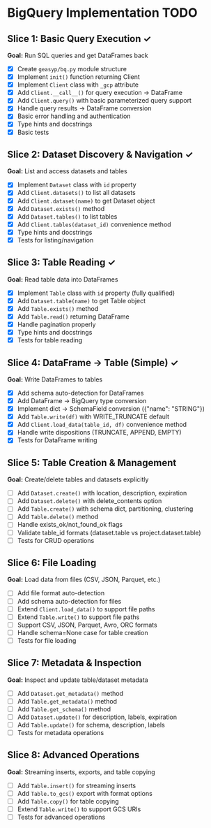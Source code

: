 # BigQuery Implementation TODO

## Slice 1: Basic Query Execution ✓
**Goal:** Run SQL queries and get DataFrames back
- [x] Create `geasyp/bq.py` module structure
- [x] Implement `init()` function returning Client
- [x] Implement `Client` class with `_gcp` attribute
- [x] Add `Client.__call__()` for query execution → DataFrame
- [x] Add `Client.query()` with basic parameterized query support
- [x] Handle query results → DataFrame conversion
- [x] Basic error handling and authentication
- [x] Type hints and docstrings
- [x] Basic tests

## Slice 2: Dataset Discovery & Navigation ✓
**Goal:** List and access datasets and tables
- [x] Implement `Dataset` class with `id` property
- [x] Add `Client.datasets()` to list all datasets
- [x] Add `Client.dataset(name)` to get Dataset object
- [x] Add `Dataset.exists()` method
- [x] Add `Dataset.tables()` to list tables
- [x] Add `Client.tables(dataset_id)` convenience method
- [x] Type hints and docstrings
- [x] Tests for listing/navigation

## Slice 3: Table Reading ✓
**Goal:** Read table data into DataFrames
- [x] Implement `Table` class with `id` property (fully qualified)
- [x] Add `Dataset.table(name)` to get Table object
- [x] Add `Table.exists()` method
- [x] Add `Table.read()` returning DataFrame
- [x] Handle pagination properly
- [x] Type hints and docstrings
- [x] Tests for table reading

## Slice 4: DataFrame → Table (Simple) ✓
**Goal:** Write DataFrames to tables
- [x] Add schema auto-detection for DataFrames
- [x] Add DataFrame → BigQuery type conversion
- [x] Implement dict → SchemaField conversion ({"name": "STRING"})
- [x] Add `Table.write(df)` with WRITE_TRUNCATE default
- [x] Add `Client.load_data(table_id, df)` convenience method
- [x] Handle write dispositions (TRUNCATE, APPEND, EMPTY)
- [x] Tests for DataFrame writing

## Slice 5: Table Creation & Management
**Goal:** Create/delete tables and datasets explicitly
- [ ] Add `Dataset.create()` with location, description, expiration
- [ ] Add `Dataset.delete()` with delete_contents option
- [ ] Add `Table.create()` with schema dict, partitioning, clustering
- [ ] Add `Table.delete()` method
- [ ] Handle exists_ok/not_found_ok flags
- [ ] Validate table_id formats (dataset.table vs project.dataset.table)
- [ ] Tests for CRUD operations

## Slice 6: File Loading
**Goal:** Load data from files (CSV, JSON, Parquet, etc.)
- [ ] Add file format auto-detection
- [ ] Add schema auto-detection for files
- [ ] Extend `Client.load_data()` to support file paths
- [ ] Extend `Table.write()` to support file paths
- [ ] Support CSV, JSON, Parquet, Avro, ORC formats
- [ ] Handle schema=None case for table creation
- [ ] Tests for file loading

## Slice 7: Metadata & Inspection
**Goal:** Inspect and update table/dataset metadata
- [ ] Add `Dataset.get_metadata()` method
- [ ] Add `Table.get_metadata()` method
- [ ] Add `Table.get_schema()` method
- [ ] Add `Dataset.update()` for description, labels, expiration
- [ ] Add `Table.update()` for schema, description, labels
- [ ] Tests for metadata operations

## Slice 8: Advanced Operations
**Goal:** Streaming inserts, exports, and table copying
- [ ] Add `Table.insert()` for streaming inserts
- [ ] Add `Table.to_gcs()` export with format options
- [ ] Add `Table.copy()` for table copying
- [ ] Extend `Table.write()` to support GCS URIs
- [ ] Tests for advanced operations
